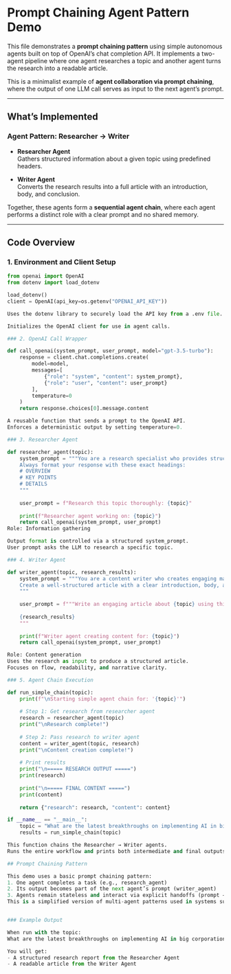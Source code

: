 # Prompt Chaining Agent Pattern Demo

This file demonstrates a **prompt chaining pattern** using simple autonomous agents built on top of OpenAI’s chat completion API. It implements a two-agent pipeline where one agent researches a topic and another agent turns the research into a readable article.

This is a minimalist example of **agent collaboration via prompt chaining**, where the output of one LLM call serves as input to the next agent’s prompt.

---

## What’s Implemented

### Agent Pattern: Researcher → Writer

- **Researcher Agent**  
  Gathers structured information about a given topic using predefined headers.
  
- **Writer Agent**  
  Converts the research results into a full article with an introduction, body, and conclusion.

Together, these agents form a **sequential agent chain**, where each agent performs a distinct role with a clear prompt and no shared memory.

---

## Code Overview

### 1. Environment and Client Setup

```python
from openai import OpenAI
from dotenv import load_dotenv

load_dotenv()
client = OpenAI(api_key=os.getenv("OPENAI_API_KEY"))

Uses the dotenv library to securely load the API key from a .env file.

Initializes the OpenAI client for use in agent calls.

### 2. OpenAI Call Wrapper

def call_openai(system_prompt, user_prompt, model="gpt-3.5-turbo"):
    response = client.chat.completions.create(
        model=model,
        messages=[
            {"role": "system", "content": system_prompt},
            {"role": "user", "content": user_prompt}
        ],
        temperature=0
    )
    return response.choices[0].message.content

A reusable function that sends a prompt to the OpenAI API.
Enforces a deterministic output by setting temperature=0.

### 3. Researcher Agent

def researcher_agent(topic):
    system_prompt = """You are a research specialist who provides structured information.
    Always format your response with these exact headings:
    # OVERVIEW
    # KEY POINTS
    # DETAILS
    """
    
    user_prompt = f"Research this topic thoroughly: {topic}"
    
    print(f"Researcher agent working on: {topic}")
    return call_openai(system_prompt, user_prompt)
Role: Information gathering

Output format is controlled via a structured system_prompt.
User prompt asks the LLM to research a specific topic.

### 4. Writer Agent

def writer_agent(topic, research_results):
    system_prompt = """You are a content writer who creates engaging material from research.
    Create a well-structured article with a clear introduction, body, and conclusion.
    """
    
    user_prompt = f"""Write an engaging article about {topic} using this research:
    
    {research_results}
    """
    
    print(f"Writer agent creating content for: {topic}")
    return call_openai(system_prompt, user_prompt)

Role: Content generation
Uses the research as input to produce a structured article.
Focuses on flow, readability, and narrative clarity.

### 5. Agent Chain Execution

def run_simple_chain(topic):
    print(f"\nStarting simple agent chain for: '{topic}'")
    
    # Step 1: Get research from researcher agent
    research = researcher_agent(topic)
    print("\nResearch complete!")
    
    # Step 2: Pass research to writer agent
    content = writer_agent(topic, research)
    print("\nContent creation complete!")
    
    # Print results
    print("\n===== RESEARCH OUTPUT =====")
    print(research)
    
    print("\n===== FINAL CONTENT =====")
    print(content)
    
    return {"research": research, "content": content}

if __name__ == "__main__":
    topic = "What are the latest breakthroughs on implementing AI in big corporations?"
    results = run_simple_chain(topic)

This function chains the Researcher → Writer agents.
Runs the entire workflow and prints both intermediate and final outputs.

## Prompt Chaining Pattern

This demo uses a basic prompt chaining pattern:
1. One agent completes a task (e.g., research_agent)
2. Its output becomes part of the next agent’s prompt (writer_agent)
3. Agents remain stateless and interact via explicit handoffs (prompt → response → prompt)    
This is a simplified version of multi-agent patterns used in systems such as CrewAI, where agent workflows are modular, chainable, and interpretable.


### Example Output

When run with the topic:     
What are the latest breakthroughs on implementing AI in big corporations?

You will get:     
- A structured research report from the Researcher Agent
- A readable article from the Writer Agent